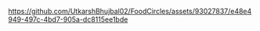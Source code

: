 

https://github.com/UtkarshBhujbal02/FoodCircles/assets/93027837/e48e4949-497c-4bd7-905a-dc8115ee1bde

